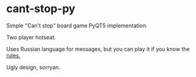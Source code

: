 # cant-stop-py

Simple "Can't stop" board game PyQT5 implementation.

Two player hotseat.

Uses Russian language for messages, but you can play it if you know the [rules.](https://en.wikipedia.org/wiki/Can%27t_Stop_(board_game))

Ugly design, sorryan.

